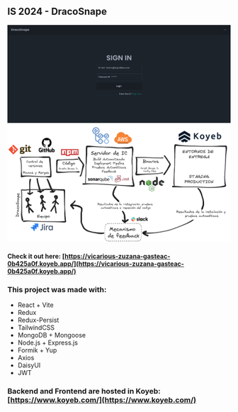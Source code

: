 ## IS 2024 - DracoSnape
![mainPage](https://github.com/gasteac/IS-2024-CI-CD/blob/main/frontend/public/images/pic.jpg?raw=true)
![schema](https://github.com/gasteac/IS2024-FRONTEND/blob/main/public/images/InfraIS2024.png?raw=true)

#### Check it out here: [https://vicarious-zuzana-gasteac-0b425a0f.koyeb.app/](https://vicarious-zuzana-gasteac-0b425a0f.koyeb.app/)
### This project was made with:
 - React + Vite
 - Redux
 - Redux-Persist
 - TailwindCSS
 - MongoDB + Mongoose
 - Node.js + Express.js
 - Formik + Yup
 - Axios
 - DaisyUI
 - JWT

### Backend and Frontend are hosted in Koyeb: [https://www.koyeb.com/](https://www.koyeb.com/)